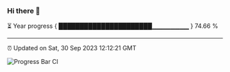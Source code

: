 ### Hi there 👋

⏳ Year progress { ██████████████████████▁▁▁▁▁▁▁▁ } 74.66 %

---

⏰ Updated on Sat, 30 Sep 2023 12:12:21 GMT

![Progress Bar CI](https://github.com/Shyam-Makwana/GitHub-Actions-Demo/workflows/Progress%20Bar%20CI/badge.svg)
